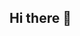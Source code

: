 ## Hi there 👋

<!--
**MashiGitCat/MashiGitCat** is a ✨ _special_ ✨ repository because its `README.md` (this file) appears on your GitHub profile.



I am Maheshi and I love to code. Sometimes it is a very big challange for me but I love to be challanged and win them. 

This is my new Github account because my original one was hacked and I still didn't receive any support reply from Github team. 

Github team can igonore my request, yet I need to push my commits to repos and show people that I am zealous programmer! 

Wait here until I resolve my issue with Github!

The worst part is I miss a lot my contribution grid with green tiles, it was such a motivation for me!


-->
